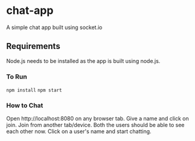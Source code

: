 # chat-app

A simple chat app built using socket.io

## Requirements
Node.js needs to be installed as the app is built using node.js.

### To Run
`npm install` 
`npm start`

### How to Chat
Open http://localhost:8080 on any browser tab.
Give a name and click on join.
Join from another tab/device.
Both the users should be able to see each other now. 
Click on a user's name and start chatting.
